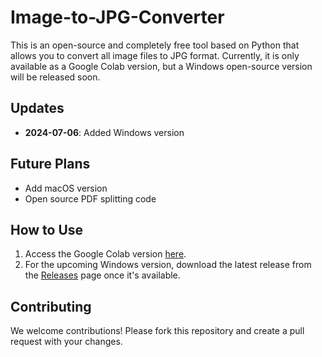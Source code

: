 # Image-to-JPG-Converter

This is an open-source and completely free tool based on Python that allows you to convert all image files to JPG format. Currently, it is only available as a Google Colab version, but a Windows open-source version will be released soon.

## Updates
- **2024-07-06**: Added Windows version

## Future Plans
- Add macOS version
- Open source PDF splitting code

## How to Use
1. Access the Google Colab version [here](https://colab.research.google.com/drive/1UcIZvNDui2qDnhfIe3IhkN6cKTzvV9si?usp=sharing).
2. For the upcoming Windows version, download the latest release from the [Releases](https://github.com/MiniUtilityHub/Image-to-JPG-Converter/releases) page once it's available.


## Contributing
We welcome contributions! Please fork this repository and create a pull request with your changes.



